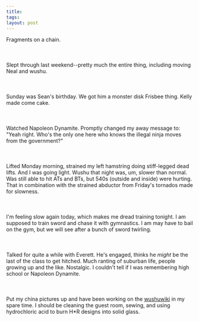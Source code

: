 ```yaml
---
title:  
tags: 
layout: post
---
```

Fragments on a chain.<br /><br /><br /><br />Slept through last weekend--pretty much the entire thing, including moving Neal and wushu.<br /><br /><br /><br />Sunday was Sean's birthday. We got him a monster disk Frisbee thing.  Kelly made come cake.<br /><br /><br /><br />Watched Napoleon Dynamite.  Promptly changed my away message to: "Yeah right. Who's the only one here who knows the illegal ninja moves from the government?"<br /><br /><br /><br />Lifted Monday morning, strained my left hamstring doing stiff-legged dead lifts.  And I was going light.  Wushu that night was, um, slower than normal.  Was still able to hit ATs and BTs, but 540s (outside and inside) were hurting.  That in combination with the strained abductor from Friday's tornados made for slowness.<br /><br /><br /><br />I'm feeling slow again today, which makes me dread training tonight.  I am supposed to train sword and chase it with gymnastics.  I am may have to bail on the gym, but we will see after a bunch of sword twirling.  <br /><br /><br /><br />Talked for quite a while with Everett.  He's engaged, thinks he <i>might</i> be the last of the class to get hitched.  Much ranting of suburban life, people growing up and the like.  Nostalgic.  I couldn't tell if I was remembering high school or Napoleon Dynamite. <br /><br /><br /><br />Put my china pictures up and have been working on the <a href="http://www.wushuwiki.org">wushuwiki</a> in my spare time.  I should be cleaning the guest room, sewing, and using hydrochloric acid to burn H*R designs into solid glass.
